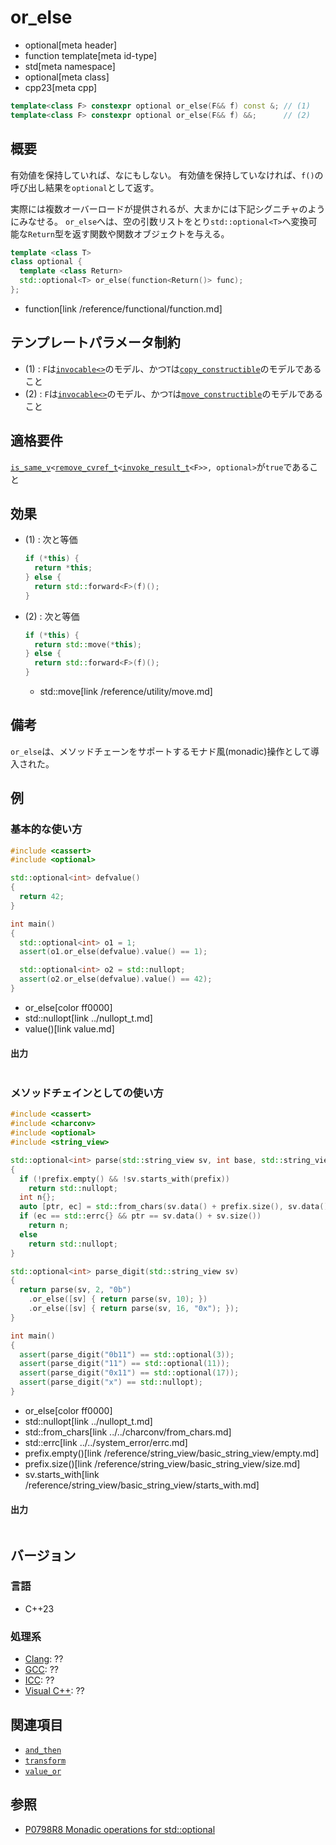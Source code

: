 # or_else
* optional[meta header]
* function template[meta id-type]
* std[meta namespace]
* optional[meta class]
* cpp23[meta cpp]

```cpp
template<class F> constexpr optional or_else(F&& f) const &; // (1)
template<class F> constexpr optional or_else(F&& f) &&;      // (2)
```

## 概要
有効値を保持していれば、なにもしない。
有効値を保持していなければ、`f()`の呼び出し結果を`optional`として返す。

実際には複数オーバーロードが提供されるが、大まかには下記シグニチャのようにみなせる。
`or_else`へは、空の引数リストをとり`std::optional<T>`へ変換可能な`Return`型を返す関数や関数オブジェクトを与える。

```cpp
template <class T>
class optional {
  template <class Return>
  std::optional<T> or_else(function<Return()> func);
};
```
* function[link /reference/functional/function.md]


## テンプレートパラメータ制約
- (1) : `F`は[`invocable<>`](/reference/concepts/invocable.md)のモデル、かつ`T`は[`copy_constructible`](/reference/concepts/copy_constructible.md)のモデルであること
- (2) : `F`は[`invocable<>`](/reference/concepts/invocable.md)のモデル、かつ`T`は[`move_constructible`](/reference/concepts/move_constructible.md)のモデルであること


## 適格要件
[`is_same_v`](/reference/type_traits/is_same.md)`<`[`remove_cvref_t`](/reference/type_traits/remove_cvref.md)`<`[`invoke_result_t`](/reference/type_traits/invoke_result.md)`<F>>, optional>`が`true`であること


## 効果
- (1) : 次と等価

    ```cpp
    if (*this) {
      return *this;
    } else {
      return std::forward<F>(f)();
    }
    ```

- (2) : 次と等価

    ```cpp
    if (*this) {
      return std::move(*this);
    } else {
      return std::forward<F>(f)();
    }
    ```
    * std::move[link /reference/utility/move.md]


## 備考
`or_else`は、メソッドチェーンをサポートするモナド風(monadic)操作として導入された。


## 例
### 基本的な使い方
```cpp example
#include <cassert>
#include <optional>

std::optional<int> defvalue()
{
  return 42;
}

int main()
{
  std::optional<int> o1 = 1;
  assert(o1.or_else(defvalue).value() == 1);

  std::optional<int> o2 = std::nullopt;
  assert(o2.or_else(defvalue).value() == 42);
}
```
* or_else[color ff0000]
* std::nullopt[link ../nullopt_t.md]
* value()[link value.md]


#### 出力
```
```

### メソッドチェインとしての使い方
```cpp example
#include <cassert>
#include <charconv>
#include <optional>
#include <string_view>

std::optional<int> parse(std::string_view sv, int base, std::string_view prefix = "")
{
  if (!prefix.empty() && !sv.starts_with(prefix))
    return std::nullopt;
  int n{};
  auto [ptr, ec] = std::from_chars(sv.data() + prefix.size(), sv.data() + sv.size(), n, base);
  if (ec == std::errc{} && ptr == sv.data() + sv.size())
    return n;
  else
    return std::nullopt;
}

std::optional<int> parse_digit(std::string_view sv)
{
  return parse(sv, 2, "0b")
    .or_else([sv] { return parse(sv, 10); })
    .or_else([sv] { return parse(sv, 16, "0x"); });
}

int main()
{
  assert(parse_digit("0b11") == std::optional(3));
  assert(parse_digit("11") == std::optional(11));
  assert(parse_digit("0x11") == std::optional(17));
  assert(parse_digit("x") == std::nullopt);
}
```
* or_else[color ff0000]
* std::nullopt[link ../nullopt_t.md]
* std::from_chars[link ../../charconv/from_chars.md]
* std::errc[link ../../system_error/errc.md]
* prefix.empty()[link /reference/string_view/basic_string_view/empty.md]
* prefix.size()[link /reference/string_view/basic_string_view/size.md]
* sv.starts_with[link /reference/string_view/basic_string_view/starts_with.md]


#### 出力
```
```

## バージョン
### 言語
- C++23

### 処理系
- [Clang](/implementation.md#clang): ??
- [GCC](/implementation.md#gcc): ??
- [ICC](/implementation.md#icc): ??
- [Visual C++](/implementation.md#visual_cpp): ??


## 関連項目
- [`and_then`](and_then.md)
- [`transform`](transform.md)
- [`value_or`](value_or.md)


## 参照
- [P0798R8 Monadic operations for std::optional](https://www.open-std.org/jtc1/sc22/wg21/docs/papers/2021/p0798r8.html)

